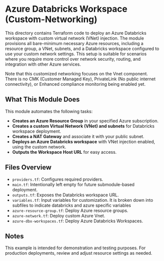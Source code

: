 # Azure Databricks Workspace (Custom-Networking)

This directory contains Terraform code to deploy an Azure Databricks workspace with custom virtual network (VNet) injection. The module provisions all bare-minimum necessary Azure resources, including a resource group, a VNet, subnets, and a Databricks workspace configured to use your custom network settings. This setup is suitable for scenarios where you require more control over network security, routing, and integration with other Azure services.

Note that this customized networking focuses on the Vnet component. There is no CMK (Customer Managed Key), PrivateLink (No public internet connectivity), or Enhanced compliance monitoring being enabled yet.

## What This Module Does

This module automates the following tasks:
- **Creates an Azure Resource Group** in your specified Azure subscription.
- **Creates a custom Virtual Network (VNet) and subnets** for Databricks workspace deployment.
- **Creates a NAT Gateway** and associate it with your public subnet.
- **Deploys an Azure Databricks workspace** with VNet injection enabled, using the custom network.
- **Outputs the Workspace Host URL** for easy access.

## Files Overview

- `providers.tf`: Configures required providers.
- `main.tf`: Intentionally left empty for future submodule-based deployment.
- `outputs.tf`: Exposes the Databricks workspace URL.
- `variables.tf`: Input variables for customization. It is broken down into subfiles to indicate databricks and azure specific variables
- `azure-resource-group.tf`: Deploy Azure resource groups.
- `azure-network.tf`: Deploy custom Azure Vnet.
- `azure-dbx-workspaces.tf`: Deploy Azure Databricks Workspaces.

## Notes

This example is intended for demonstration and testing purposes. For production deployments, review and adjust resource settings as needed.
